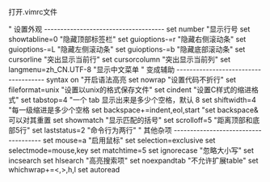 打开.vimrc文件

" 设置外观 -------------------------------------
set number                      "显示行号 
set showtabline=0               "隐藏顶部标签栏"
set guioptions-=r               "隐藏右侧滚动条" 
set guioptions-=L               "隐藏左侧滚动条"
set guioptions-=b               "隐藏底部滚动条"
set cursorline                  "突出显示当前行"
set cursorcolumn                "突出显示当前列"
set langmenu=zh_CN.UTF-8        "显示中文菜单
" 变成辅助 -------------------------------------
syntax on                           "开启语法高亮
set nowrap                      "设置代码不折行"
set fileformat=unix             "设置以unix的格式保存文件"
set cindent                     "设置C样式的缩进格式"
set tabstop=4                   "一个 tab 显示出来是多少个空格，默认 8
set shiftwidth=4                "每一级缩进是多少个空格
set backspace+=indent,eol,start "set backspace&可以对其重置
set showmatch                   "显示匹配的括号"
set scrolloff=5                 "距离顶部和底部5行"
set laststatus=2                "命令行为两行"
" 其他杂项 -------------------------------------
set mouse=a                     "启用鼠标"
set selection=exclusive
set selectmode=mouse,key
set matchtime=5
set ignorecase                  "忽略大小写"
set incsearch
set hlsearch                    "高亮搜索项"
set noexpandtab                 "不允许扩展table"
set whichwrap+=<,>,h,l
set autoread